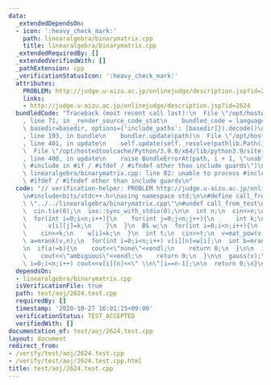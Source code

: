 ```yaml
---
data:
  _extendedDependsOn:
  - icon: ':heavy_check_mark:'
    path: linearalgebra/binarymatrix.cpp
    title: linearalgebra/binarymatrix.cpp
  _extendedRequiredBy: []
  _extendedVerifiedWith: []
  _pathExtension: cpp
  _verificationStatusIcon: ':heavy_check_mark:'
  attributes:
    PROBLEM: http://judge.u-aizu.ac.jp/onlinejudge/description.jsp?id=2624
    links:
    - http://judge.u-aizu.ac.jp/onlinejudge/description.jsp?id=2624
  bundledCode: "Traceback (most recent call last):\n  File \"/opt/hostedtoolcache/Python/3.9.0/x64/lib/python3.9/site-packages/onlinejudge_verify/documentation/build.py\"\
    , line 71, in _render_source_code_stat\n    bundled_code = language.bundle(stat.path,\
    \ basedir=basedir, options={'include_paths': [basedir]}).decode()\n  File \"/opt/hostedtoolcache/Python/3.9.0/x64/lib/python3.9/site-packages/onlinejudge_verify/languages/cplusplus.py\"\
    , line 193, in bundle\n    bundler.update(path)\n  File \"/opt/hostedtoolcache/Python/3.9.0/x64/lib/python3.9/site-packages/onlinejudge_verify/languages/cplusplus_bundle.py\"\
    , line 401, in update\n    self.update(self._resolve(pathlib.Path(included), included_from=path))\n\
    \  File \"/opt/hostedtoolcache/Python/3.9.0/x64/lib/python3.9/site-packages/onlinejudge_verify/languages/cplusplus_bundle.py\"\
    , line 400, in update\n    raise BundleErrorAt(path, i + 1, \"unable to process\
    \ #include in #if / #ifdef / #ifndef other than include guards\")\nonlinejudge_verify.languages.cplusplus_bundle.BundleErrorAt:\
    \ linearalgebra/binarymatrix.cpp: line 82: unable to process #include in #if /\
    \ #ifdef / #ifndef other than include guards\n"
  code: "// verification-helper: PROBLEM http://judge.u-aizu.ac.jp/onlinejudge/description.jsp?id=2624\n\
    \n#include<bits/stdc++.h>\nusing namespace std;\n\n#define call_from_test\n#include\
    \ \"../../linearalgebra/binarymatrix.cpp\"\n#undef call_from_test\n\nsigned main(){\n\
    \  cin.tie(0);\n  ios::sync_with_stdio(0);\n\n  int n;\n  cin>>n;\n  mat v(n,BS(0));\n\
    \  for(int i=0;i<n;i++){\n    for(int j=0;j<n;j++){\n      int k;\n      cin>>k;\n\
    \      v[i][j]=k;\n    }\n  }\n  BS w;\n  for(int i=0;i<n;i++){\n    int k;\n\
    \    cin>>k;\n    w[i]=k;\n  }\n  int t;\n  cin>>t;\n  v=mat_pow(v,t);\n\n  int\
    \ a=mrank(v,n);\n  for(int i=0;i<n;i++) v[i][n]=w[i];\n  int b=mrank(v,n+1);\n\
    \n  if(a!=b){\n    cout<<\"none\"<<endl;\n    return 0;\n  }\n\n  if(a!=n){\n\
    \    cout<<\"ambiguous\"<<endl;\n    return 0;\n  }\n\n  gauss(v);\n  for(int\
    \ i=0;i<n;i++) cout<<v[i][n]<<\" \\n\"[i==n-1];\n\n  return 0;\n}\n"
  dependsOn:
  - linearalgebra/binarymatrix.cpp
  isVerificationFile: true
  path: test/aoj/2624.test.cpp
  requiredBy: []
  timestamp: '2020-10-27 16:01:15+09:00'
  verificationStatus: TEST_ACCEPTED
  verifiedWith: []
documentation_of: test/aoj/2624.test.cpp
layout: document
redirect_from:
- /verify/test/aoj/2624.test.cpp
- /verify/test/aoj/2624.test.cpp.html
title: test/aoj/2624.test.cpp
---
```

